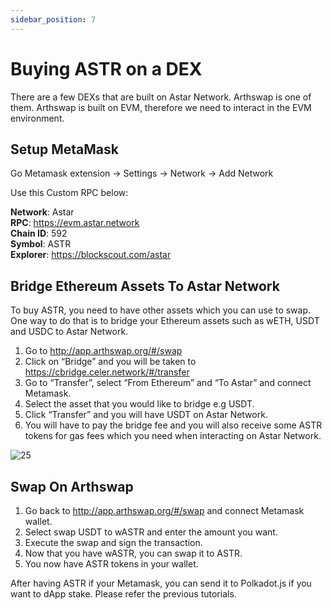 ```yaml
---
sidebar_position: 7
---
```


# Buying ASTR on a DEX

There are a few DEXs that are built on Astar Network. Arthswap is one of them. Arthswap is built on EVM, therefore we need to interact in the EVM environment.

## Setup MetaMask

Go Metamask extension -> Settings -> Network -> Add Network

Use this Custom RPC below:

**Network**: Astar <br />
**RPC**: <https://evm.astar.network> <br />
**Chain ID**: 592 <br />
**Symbol**: ASTR <br />
**Explorer**: <https://blockscout.com/astar>

## Bridge Ethereum Assets To Astar Network

To buy ASTR, you need to have other assets which you can use to swap. One way to do that is to bridge your Ethereum assets such as wETH, USDT and USDC to Astar Network.

1. Go to <http://app.arthswap.org/#/swap>
2. Click on “Bridge” and you will be taken to <https://cbridge.celer.network/#/transfer>
3. Go to “Transfer”, select “From Ethereum” and “To Astar” and connect Metamask.
4. Select the asset that you would like to bridge e.g USDT.
5. Click “Transfer” and you will have USDT on Astar Network.
6. You will have to pay the bridge fee and you will also receive some ASTR tokens for gas fees which you need when interacting on Astar Network.

![25](img/25.png)

## Swap On Arthswap

1. Go back to <http://app.arthswap.org/#/swap> and connect Metamask wallet.
2. Select swap USDT to wASTR and enter the amount you want.
3. Execute the swap and sign the transaction.
4. Now that you have wASTR, you can swap it to ASTR.
5. You now have ASTR tokens in your wallet.

After having ASTR if your Metamask, you can send it to Polkadot.js if you want to dApp stake. Please refer the previous tutorials.
